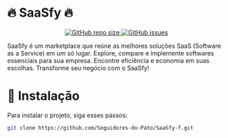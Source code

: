 # 🔥 SaaSfy 🔥 

<p align="center">
  <a href="https://github.com/Seguidores-do-Pato/SaaSfy-f">
    <img src="https://img.shields.io/github/repo-size/Seguidores-do-Pato/SaaSfy-f?style=for-the-badge" alt="GitHub repo size">
  </a>
  <a href="https://github.com/Seguidores-do-Pato/SaaSfy-f/issues">
    <img src="https://img.shields.io/github/issues/Seguidores-do-Pato/SaaSfy-f?style=for-the-badge" alt="GitHub issues">
  </a>
</p>

SaaSfy é um marketplace que reúne as melhores soluções SaaS (Software as a Service) em um só lugar. Explore, compare e implemente softwares essenciais para sua empresa. Encontre eficiência e economia em suas escolhas. Transforme seu negócio com o SaaSfy! 

# 🚀 Instalação

Para instalar o projeto, siga esses passos:

```bash
git clone https://github.com/Seguidores-do-Pato/SaaSfy-f.git
```
